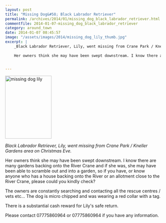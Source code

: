 ```yaml
---
layout: post
title: "Missing Dog&#58; Black Labrador Retriever"
permalink: /archives/2014/01/missing_dog_black_labrador_retriever.html
commentfile: 2014-01-07-missing_dog_black_labrador_retriever
category: around_town
date: 2014-01-07 08:45:57
image: "/assets/images/2014/missing_dog_lily_thumb.jpg"
excerpt: |
    _Black Labrador Retriever, Lily, went missing from Crane Park / Kneller Gardens area on Christmas Eve._
    
    Her owners think she may have been swept downstream. I know there are many gardens backing onto the River Crane and if she was, she may have been able to scramble out and into a garden, so if you have, or know anyone who has a house backing onto the River or an allotment close to the River Crane, please could you kindly check?
    

---
```


<a href="/assets/images/2014/missing_dog_lily.jpg" title="See larger version of - missing dog lily"><img src="/assets/images/2014/missing_dog_lily_thumb.jpg" width="150" height="204" alt="missing dog lily" class="photo right" /></a>

*Black Labrador Retriever, Lily, went missing from Crane Park / Kneller Gardens area on Christmas Eve.*

Her owners think she may have been swept downstream. I know there are many gardens backing onto the River Crane and if she was, she may have been able to scramble out and into a garden, so if you have, or know anyone who has a house backing onto the River or an allotment close to the River Crane, please could you kindly check?

The owners are constantly searching and contacting all the rescue centres / vets etc... The dog is micro chipped and was wearing a red collar with a tag.

There is a substantial cash reward for Lily's safe return.

Please contact 07775860964 or 07775860964 if you have any information.
